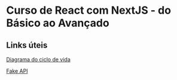 # Curso de React com NextJS - do Básico ao Avançado

## Links úteis

[Diagrama do ciclo de vida](https://projects.wojtekmaj.pl/react-lifecycle-methods-diagram)

[Fake API](https://jsonplaceholder.typicode.com/)

